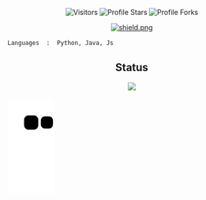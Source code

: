 <p align="center"><img src="https://gpvc.arturio.dev/Postevand" alt="Visitors"></a>
<img src="https://img.shields.io/badge/dynamic/json?&label=Total%20Stars&color=bb2527&style=flat&style=for-the-badge&query=%24.stars&url=https://api.github-star-counter.workers.dev/user/Postevand" alt="Profile Stars"></a>
<img src="https://img.shields.io/badge/dynamic/json?&label=Total%20Forks&color=bb2527&style=flat&style=for-the-badge&query=%24.forks&url=https://api.github-star-counter.workers.dev/user/Postevand" alt="Profile Forks"></a>
<p align="center"><a href="https://discord.gg/hunger-squad" target="_blank"><img src="https://discordapp.com/api/guilds/1084775398346330122/widget.png?style=shield" alt="shield.png"></a></p></p>

```python
Languages  :  Python, Java, Js
```


<h2 align="center">Status</h2>

<div align="center">
  <img src="https://lanyard-profile-readme.vercel.app/api/1039863849291092019?theme=dark&amp;bg=434c5e&amp;animated=true&amp;hideDiscrim=false&amp;borderRadius=30px&amp;idleMessage=Probably%20doing%20something%20else..."> 
</div>


<a href="https://discord.gg/hunger-squad" target="_blank"><img src="https://github.com/Postevand/postevand/blob/output/github-contribution-grid-snake.svg" alt="snake"></a>
